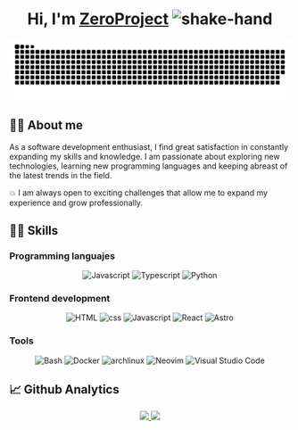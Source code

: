 <div>
	<h1 align="center">Hi, I'm 
		<a href="https://zeroproject.dev">ZeroProject</a>
		<img 
			width="35"
			alt="shake-hand"
			src="https://media.giphy.com/media/hvRJCLFzcasrR4ia7z/giphy.gif"
		/>
	</h1>
</div>

<div align="center">
  <img
		src="https://github.com/1999AZZAR/1999AZZAR/blob/main/resources/img/grid-snake.svg"
    alt="snake" 
		/>
</div>

## 👨‍💼 About me

As a software development enthusiast, I find great satisfaction in constantly expanding my skills and knowledge. I am passionate about exploring new technologies, learning new programming languages and keeping abreast of the latest trends in the field. 

💥 I am always open to exciting challenges that allow me to expand my experience and grow professionally.

## 👨‍💻 Skills

### Programming languajes

<p align="center">
	<span>
		<img 
		 alt="Javascript"
		 src="https://img.shields.io/badge/javascript-yellow?style=for-the-badge&logo=javascript&logoColor=white"
		 />
	</span>
	<span>
		<img 
		 alt="Typescript"
		 src="https://img.shields.io/badge/typescript-steelblue?style=for-the-badge&logo=typescript&logoColor=white"
		/>
	</span>
	<span>
		<img 
			alt="Python"
			src="https://img.shields.io/badge/Python-3776AB?style=for-the-badge&logo=python&logoColor=white"
		/>
	</span>
</p>

### Frontend development

<p align="center">
	<span>
		<img 
			alt="HTML"
			src="https://img.shields.io/badge/HTML-E34F26?style=for-the-badge&logo=html5&logoColor=white"
		/>
	</span>
	<span>
		<img 
			alt="css"
			src="https://img.shields.io/badge/css-1572B6?style=for-the-badge&logo=css3&logoColor=white"
		/>
	</span>
	<span>
		<img 
		 alt="Javascript"
		 src="https://img.shields.io/badge/javascript-yellow?style=for-the-badge&logo=javascript&logoColor=white"
		 />
	</span>
	<span>
		<img 
		 alt="React"
		 src="https://img.shields.io/badge/react-61DAFB?style=for-the-badge&logo=react&logoColor=black"
		 />
	</span>
	<span>
		<img 
		 alt="Astro"
		 src="https://img.shields.io/badge/astro-FF5D01?style=for-the-badge&logo=astro&logoColor=white"
		 />
	</span>
</p>

### Tools

<p align="center">
	<span>
		<img 
			alt="Bash"
			src="https://img.shields.io/badge/Bash-4EAA25?style=for-the-badge&logo=gnubash&logoColor=white"
		/>
	</span>
	<span>
		<img 
		 alt="Docker"
		 src="https://img.shields.io/badge/docker-2496ED?style=for-the-badge&logo=docker&logoColor=white"
		 />
	</span>
	<span>
		<img 
			alt="archlinux"
			src="https://img.shields.io/badge/archlinux-1793D1?style=for-the-badge&logo=archlinux&logoColor=white"
		/>
	</span>
	<span>
		<img 
		 alt="Neovim"
		 src="https://img.shields.io/badge/neovim-57A143?style=for-the-badge&logo=neovim&logoColor=white"
		 />
	</span>
	<span>
		<img 
		 alt="Visual Studio Code"
		 src="https://img.shields.io/badge/visual%20studio%20code-007ACC?style=for-the-badge&logo=visualstudiocode&logoColor=white"
		 />
	</span>
</p>

## 📈 Github Analytics

<div align="center">
	<a href="https://github.com/zeroproject-dev/">
		<img 
			height="180em"
			src="https://github-readme-stats-eight-theta.vercel.app/api?username=zeroproject-dev&show_icons=true&rank_icon=github&include_all_commits=true&count_private=true&theme=tokyonight"
			/>
		<img
			height="180em"
			src="https://github-readme-stats-eight-theta.vercel.app/api/top-langs/?username=zeroproject-dev&locale=en&layout=compact&langs_count=6&theme=tokyonight"
		/>
	</a>
</div>


<!--
- 🔭 I’m currently working on ...
- 🌱 I’m currently learning ...
- 👯 I’m looking to collaborate on ...
- 🤔 I’m looking for help with ...
- 💬 Ask me about ...
- 📫 How to reach me: ...
- 😄 Pronouns: ...
- ⚡ Fun fact: ...
-->
